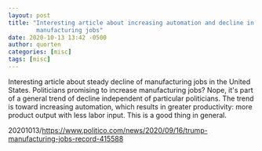 ```yaml
---
layout: post
title: "Interesting article about increasing automation and decline in
        manufacturing jobs"
date: 2020-10-13 13:42 -0500
author: quorten
categories: [misc]
tags: [misc]
---
```


Interesting article about steady decline of manufacturing jobs in the
United States.  Politicians promising to increase manufacturing jobs?
Nope, it's part of a general trend of decline independent of
particular politicians.  The trend is toward increasing automation,
which results in greater productivity: more product output with less
labor input.  This is a good thing in general.

20201013/https://www.politico.com/news/2020/09/16/trump-manufacturing-jobs-record-415588
